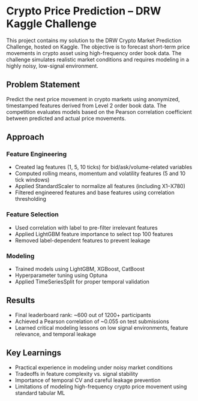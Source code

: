# Crypto Price Prediction – DRW Kaggle Challenge
This project contains my solution to the DRW Crypto Market Prediction Challenge, hosted on Kaggle. The objective is to forecast short-term price movements in crypto asset using high-frequency order book data. The challenge simulates realistic market conditions and requires modeling in a highly noisy, low-signal environment.

## Problem Statement
Predict the next price movement in crypto markets using anonymized, timestamped features derived from Level 2 order book data. The competition evaluates models based on the Pearson correlation coefficient between predicted and actual price movements.

## Approach
### Feature Engineering
- Created lag features (1, 5, 10 ticks) for bid/ask/volume-related variables
- Computed rolling means, momentum and volatility features (5 and 10 tick windows)
- Applied StandardScaler to normalize all features (including X1–X780)
- Filtered engineered features and base features using correlation thresholding

### Feature Selection
- Used correlation with label to pre-filter irrelevant features
- Applied LightGBM feature importance to select top 100 features
- Removed label-dependent features to prevent leakage

### Modeling
- Trained models using LightGBM, XGBoost, CatBoost
- Hyperparameter tuning using Optuna
- Applied TimeSeriesSplit for proper temporal validation

## Results
- Final leaderboard rank: ~600 out of 1200+ participants
- Achieved a Pearson correlation of ~0.055 on test submissions
- Learned critical modeling lessons on low signal environments, feature relevance, and temporal leakage

## Key Learnings
- Practical experience in modeling under noisy market conditions
- Tradeoffs in feature complexity vs. signal stability
- Importance of temporal CV and careful leakage prevention
- Limitations of modeling high-frequency crypto price movement using standard tabular ML